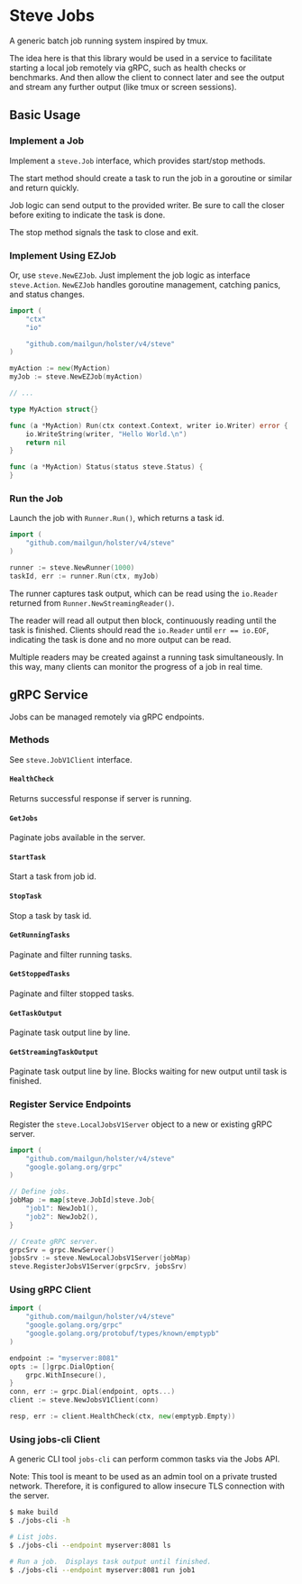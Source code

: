 # Steve Jobs
A generic batch job running system inspired by tmux.

The idea here is that this library would be used in a service to facilitate starting
a local job remotely via gRPC, such as health checks or benchmarks.  And then
allow the client to connect later and see the output and stream any further
output (like tmux or screen sessions).

## Basic Usage
### Implement a Job
Implement a `steve.Job` interface, which provides start/stop methods.

The start method should create a task to run the job in a goroutine or similar
and return quickly.

Job logic can send output to the provided writer.  Be sure to call the closer
before exiting to indicate the task is done.

The stop method signals the task to close and exit.

### Implement Using EZJob
Or, use `steve.NewEZJob`.  Just implement the job logic as interface
`steve.Action`.  `NewEZJob` handles goroutine management, catching panics, and
status changes.

```go
import (
	"ctx"
	"io"

	"github.com/mailgun/holster/v4/steve"
)

myAction := new(MyAction)
myJob := steve.NewEZJob(myAction)

// ...

type MyAction struct{}

func (a *MyAction) Run(ctx context.Context, writer io.Writer) error {
	io.WriteString(writer, "Hello World.\n")
	return nil
}

func (a *MyAction) Status(status steve.Status) {
}
```

### Run the Job
Launch the job with `Runner.Run()`, which returns a task id.

```go
import (
	"github.com/mailgun/holster/v4/steve"
)

runner := steve.NewRunner(1000)
taskId, err := runner.Run(ctx, myJob)
```

The runner captures task output, which can be read using the `io.Reader`
returned from `Runner.NewStreamingReader()`.

The reader will read all output then block, continuously reading until the
task is finished.  Clients should read the `io.Reader` until `err == io.EOF`,
indicating the task is done and no more output can be read.

Multiple readers may be created against a running task simultaneously.  In this
way, many clients can monitor the progress of a job in real time.

## gRPC Service
Jobs can be managed remotely via gRPC endpoints.

### Methods
See `steve.JobV1Client` interface.

#### `HealthCheck`
Returns successful response if server is running.

#### `GetJobs`
Paginate jobs available in the server.

#### `StartTask`
Start a task from job id.

#### `StopTask`
Stop a task by task id.

#### `GetRunningTasks`
Paginate and filter running tasks.

#### `GetStoppedTasks`
Paginate and filter stopped tasks.

#### `GetTaskOutput`
Paginate task output line by line.

#### `GetStreamingTaskOutput`
Paginate task output line by line.  Blocks waiting for new output until task is
finished.

### Register Service Endpoints
Register the `steve.LocalJobsV1Server` object to a new or existing gRPC server.

```go
import (
	"github.com/mailgun/holster/v4/steve"
	"google.golang.org/grpc"
)

// Define jobs.
jobMap := map[steve.JobId]steve.Job{
	"job1": NewJob1(),
	"job2": NewJob2(),
}

// Create gRPC server.
grpcSrv = grpc.NewServer()
jobsSrv := steve.NewLocalJobsV1Server(jobMap)
steve.RegisterJobsV1Server(grpcSrv, jobsSrv)
```

### Using gRPC Client
```go
import (
	"github.com/mailgun/holster/v4/steve"
	"google.golang.org/grpc"
	"google.golang.org/protobuf/types/known/emptypb"
)

endpoint := "myserver:8081"
opts := []grpc.DialOption{
	grpc.WithInsecure(),
}
conn, err := grpc.Dial(endpoint, opts...)
client := steve.NewJobsV1Client(conn)

resp, err := client.HealthCheck(ctx, new(emptypb.Empty))
```

### Using jobs-cli Client
A generic CLI tool `jobs-cli` can perform common tasks via the Jobs API.

Note: This tool is meant to be used as an admin tool on a private trusted
network.  Therefore, it is configured to allow insecure TLS connection with the
server.

```sh
$ make build
$ ./jobs-cli -h
```

```sh
# List jobs.
$ ./jobs-cli --endpoint myserver:8081 ls
```

```sh
# Run a job.  Displays task output until finished.
$ ./jobs-cli --endpoint myserver:8081 run job1
```
